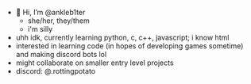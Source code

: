 - 👋 Hi, I’m @ankleb1ter
  - she/her, they/them
  - i'm silly
- uhh idk, currently learning python, c, c++, javascript; i know html
- interested in learning code (in hopes of developing games sometime) and making discord bots lol
- might collaborate on smaller entry level projects
- discord: @.rottingpotato

<!---
ankleb1ter/ankleb1ter is a ✨ special ✨ repository because its `README.md` (this file) appears on your GitHub profile.
You can click the Preview link to take a look at your changes.
--->
